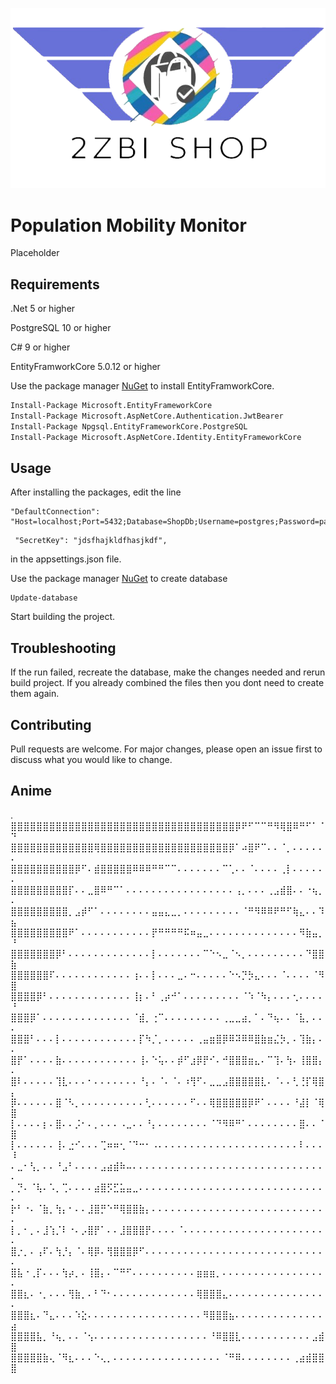 ![](https://raw.githubusercontent.com/krenky/Tusbi-Boys/83768adbfca0a0b4748f09015ce4825d24eb7b5b/src/img/WebLogo.png)

# Population Mobility Monitor

Placeholder

## Requirements
.Net 5 or higher

PostgreSQL 10 or higher

C# 9 or higher

EntityFramworkCore 5.0.12 or higher

Use the package manager [NuGet](https://www.nuget.org/) to install EntityFramworkCore.

```bash
Install-Package Microsoft.EntityFrameworkCore
Install-Package Microsoft.AspNetCore.Authentication.JwtBearer
Install-Package Npgsql.EntityFrameworkCore.PostgreSQL
Install-Package Microsoft.AspNetCore.Identity.EntityFrameworkCore
```


## Usage
After installing the packages, edit the line
```
"DefaultConnection": "Host=localhost;Port=5432;Database=ShopDb;Username=postgres;Password=pass"
```
```
 "SecretKey": "jdsfhajkldfhasjkdf",
```
in the appsettings.json file.

Use the package manager [NuGet](https://www.nuget.org/) to create database
```
Update-database
```

Start building the project.

## Troubleshooting
If the run failed, recreate the database, make the changes needed and rerun build project. If you already combined the files then you dont need to create them again.

## Contributing
Pull requests are welcome. For major changes, please open an issue first to discuss what you would like to change.


## Anime

.
⣿⣿⣿⣿⣿⣿⣿⣿⣿⣿⣿⣿⣿⣿⣿⣿⣿⣿⣿⣿⣿⣿⣿⣿⣿⣿⣿⣿⣿⣿⣿⣿⣿⣿⣿⡿⠟⠋⠉⠉⠛⠻⢿⣿⠿⠛⠋⠁⠈⠙
⣿⣿⣿⣿⣿⣿⣿⣿⣿⣿⣿⣿⣿⢿⣿⣿⣿⣿⣿⣿⣿⣿⣿⣿⣿⣿⣿⣿⣿⣿⣿⣿⣿⣿⡿⠁⠴⣿⠟⠉⠄⠄⠈⡀⠄⠄⠄⠄⠄⠄
⣿⣿⣿⣿⣿⣿⣿⣿⣿⣿⡿⠋⠄⣾⣿⣿⣿⣿⣿⠿⠿⠿⠛⠛⠉⠉⠄⠄⠄⠄⠄⠄⠄⠉⢁⠄⠄⠈⠄⠄⠄⠄⢀⡇⠄⠄⠄⠄⠄⠄
⣿⣿⣿⣿⣿⣿⣿⣿⣿⡏⠄⠄⣀⣿⠿⠛⠉⠁⠄⠄⠄⠄⠄⠄⠄⠄⠄⠄⠄⠄⠄⠄⠄⠄⠄⢠⡀⠄⠄⠄⢀⣠⣾⣿⠄⠄⠐⢦⡀⠄
⣿⣿⣿⣿⣿⣿⣿⣿⣿⡀⣠⡾⠋⠁⠄⠄⠄⠄⠄⠄⠄⠄⣤⣤⣄⣀⡀⠄⠄⠄⠄⠄⠄⠄⠄⠄⠈⠛⠻⠿⠿⠟⠛⠋⢷⣄⠄⠄⠹⣦
⣿⣿⣿⣿⣿⣿⣿⣿⣿⠟⠁⠄⠄⠄⠄⠄⠄⠄⠄⠄⠄⠄⡟⠛⠛⠛⠛⠯⠶⣤⣀⠄⠄⠄⠄⠄⠄⠄⠄⠄⠄⠄⠄⠄⠄⠻⣷⣤⡀⠘
⣿⣿⣿⣿⣿⣿⣿⡿⠃⠄⠄⠄⠄⠄⠄⠄⠄⠄⠄⠄⠄⠄⡇⠄⠄⠄⠄⠄⠄⠄⠉⠑⠢⣀⠈⠢⡀⠄⠄⠄⠄⠄⠄⠄⠄⠄⠙⣿⣿⣷
⣿⣿⣿⣿⣿⣿⠏⠄⠄⠄⠄⠄⠄⠄⠄⠄⠄⠄⠄⢰⠄⠄⡇⠄⠄⠄⣀⠄⠒⠄⠄⠄⠄⠄⠑⠢⡙⡳⣄⠄⠄⠄⠈⠄⠄⠄⠄⠈⠻⣿
⣿⣿⣿⣿⡿⠃⠄⠄⠄⠄⠄⠄⠄⠄⠄⠄⠄⠄⠄⢸⡆⠄⠃⢀⡴⠚⠁⠄⠄⠄⠄⠄⠄⠄⠄⠄⠈⠱⠈⠳⡄⠄⠄⠄⢂⠄⠄⠄⠄⠘
⣿⣿⣿⡿⠁⠄⠄⠄⠄⠄⠄⠄⠄⠄⠄⠄⠄⠄⠄⠈⣾⡀⢐⠉⠄⠄⠄⠄⠄⠄⠄⠄⠄⢀⣀⣀⣴⡀⠁⠄⠙⢦⠄⠄⠈⣧⡀⠄⠄⠄
⣿⣿⣿⠃⠄⠄⠄⡇⠄⠄⠄⠄⠄⠄⠄⠄⠄⠄⠄⠄⡏⠳⡈⡀⠄⠄⠄⠄⠄⢀⣤⣶⣿⡿⠿⠽⠿⠿⣿⣷⣶⣌⡳⡀⠄⢹⣷⡄⠄⠄
⣿⡟⠁⠄⠄⠄⠄⣷⠄⠄⠄⠄⠄⠄⠄⠄⠄⠄⠄⠄⢸⠄⠑⢥⠄⠄⡾⠋⣰⡿⡟⠊⠄⠚⣿⣿⣿⣶⣄⠄⠉⢹⠄⢳⠄⢸⣿⣿⡄⠄
⣿⠇⠄⠄⠄⠄⠄⢹⣇⠄⠄⠄⠂⠄⠄⠄⠄⠄⠄⠄⠘⡄⠄⠈⠄⠈⠄⠰⢻⠋⠄⣀⣀⣠⣿⣿⣿⣿⣿⣇⠄⠈⠄⠄⢃⢘⡏⢿⣿⡄
⡿⠄⠄⠄⠄⠄⠄⣿⠈⠣⡀⠄⠄⠄⠄⠄⠄⠄⠄⠄⠄⢃⠄⠄⠄⠄⠄⠄⠋⠄⠄⢿⣿⣿⣿⣿⣿⡿⠟⠁⠄⠄⠄⠄⠘⣼⡇⠈⢿⣿
⡇⠄⠄⠄⠄⡆⠄⣿⠄⠄⡨⠂⠄⡀⠄⠄⠄⠠⣀⠄⠄⠘⡄⠄⠄⠄⠄⠄⠄⠄⠄⠈⠙⠻⠿⠛⠁⠄⠄⠄⠄⠄⠄⠄⠄⣿⠄⠄⠈⣿
⡇⠄⠄⠄⠄⠄⠄⢸⠄⣐⠊⠄⠄⠄⢉⠶⠶⢂⠈⠙⠒⠂⠠⠄⠄⠄⠄⠄⠄⠄⠄⠄⠄⠄⠄⠄⠄⠄⠄⠄⠄⠄⠄⠄⠄⠇⠄⠄⠄⠸
⠄⣀⠂⢣⡀⠄⠄⠘⣠⠃⠄⠄⠄⠄⣠⣴⣾⠷⠤⠄⠄⠄⠄⠄⠄⠄⠄⠄⠄⠄⠄⠄⠄⠄⠄⠄⠄⠄⠄⠄⠄⠄⠄⠄⠄⠄⠄⠄⠄⠄
⡀⡙⠄⠈⢧⠄⠡⡀⢉⠄⠄⠄⠄⣴⣿⡫⣋⣥⣤⣀⠄⠄⠄⠄⠄⠄⠄⠄⠄⠄⠄⠄⠄⠄⠄⠄⠄⠄⠄⠄⠄⠄⠄⠄⠄⠄⠄⠄⠄⠄
⡗⠃⠐⠄⠈⣷⡀⢳⡄⠂⠄⠄⣸⣿⡛⠑⠛⢿⣿⣿⣷⡄⠄⠄⠄⠄⠄⠄⠄⠄⠄⠄⠄⠄⠄⠄⠄⠄⠄⠄⠄⠄⠄⠄⠄⠄⠄⠄⠄⠄
⡇⡀⠂⡀⠄⣸⢱⡈⠇⠐⠄⡠⣿⡟⠁⠄⠄⣸⣿⣿⣿⡟⠄⠄⠄⠄⠈⠄⠄⠄⠄⠄⠄⠄⠄⠄⠄⠄⠄⠄⠄⠄⠄⠄⠄⠄⠄⠄⠄⠄
⣿⡐⡀⠄⢠⠏⠄⢳⡘⡄⠈⠄⢿⡿⠄⢻⣿⣿⣿⡿⠋⠄⠄⠄⠄⠄⠄⠄⠄⠄⠄⠄⠄⠄⠄⠄⠄⠄⠄⠄⠄⠄⠄⠄⠄⠄⠄⠄⠄⠄
⣿⣧⠐⢀⡏⠄⠄⠄⢳⡴⡀⠄⢸⣿⡄⠄⠉⠛⠋⠄⠄⠄⠄⠄⠄⠄⠄⠄⠄⣶⣶⣶⡀⠄⠄⠄⠄⠄⠄⠄⠄⠄⠄⠄⠄⠄⠄⠄⠄⠄
⣿⣿⣆⠄⠐⡀⠄⠄⠄⢻⣷⡀⠄⠃⠙⠂⠄⠄⠄⠄⠄⠄⠄⠄⠄⠄⠄⠄⠄⢿⣿⣿⣿⣄⠄⠄⠄⠄⠄⠄⠄⠄⠄⠄⠄⠄⠄⠄⠄⠄
⣿⣿⣿⣆⠄⠙⣄⠄⠄⠄⠱⣕⠄⠄⠄⠄⠄⠄⠄⠄⠄⠄⠄⠄⠄⠄⠄⠄⠄⠄⠻⣿⣿⣿⣦⠄⠄⠄⠄⠄⠄⠄⠄⠄⠄⠄⠄⠄⠄⣴
⣿⣿⣿⣿⣧⡀⠘⢦⡀⠄⠄⠈⢢⠄⠄⠄⠄⠄⠄⠄⠄⠄⠄⠄⠄⠄⠄⠄⠄⠄⠄⠘⠿⣿⣿⣇⠄⠄⠄⠄⠄⠄⠄⠄⠄⠄⠄⣠⣾⣿
⣿⣿⣿⣿⣿⣷⢄⠈⠻⣆⠄⠄⠄⠑⢄⡀⠄⠄⠄⠄⠄⠄⠄⠄⠄⠄⠄⠄⠄⠄⠄⠄⠄⠈⠛⠿⠄⠄⠄⠄⠄⠄⠄⠄⢀⣴⣾⣿⣿⣿
